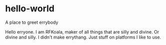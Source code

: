 # hello-world
A place to greet errybody

Hello erryone. I am RFKoala, maker of all things that are silly and divine. Or divine and silly. I didn't make errythang.
Just stuff on platforms I like to use.
